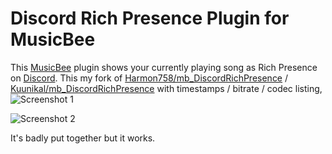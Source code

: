 # Discord Rich Presence Plugin for MusicBee

This [MusicBee](http://getmusicbee.com) plugin shows your currently playing song as Rich Presence on [Discord](https://discordapp.com/).
This my fork of [Harmon758/mb_DiscordRichPresence](https://github.com/Harmon758/mb_DiscordRichPresence) / 
 [Kuunikal/mb_DiscordRichPresence](https://github.com/Kuunikal/mb_DiscordRichPresence) with timestamps / bitrate / codec listing,
![Screenshot 1](https://i.imgur.com/qKtrwyv.png)

![Screenshot 2](https://i.imgur.com/oYrxnMM.png)


 It's badly put together but it works.
